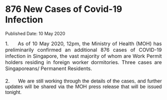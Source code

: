 <html>
    <meta http-equiv="Content-Type" content="text/html; charset=utf-8"/>
    <meta charset="utf-8"/>
    <title>876 New Cases of Covid-19 Infection</title>
    <body><h1>876 New Cases of Covid-19 Infection</h1>
    <p>Published Date: 10 May 2020</p> <p style="text-align: justify;"><span style="font-size: 12pt;">1.&nbsp; &nbsp; &nbsp;As of 10 May 2020, 12pm, the Ministry of Health (MOH) has preliminarily confirmed an additional 876 cases of COVID-19 infection in Singapore</span><span style="font-size: 12pt;">, the vast majority of whom are Work Permit holders residing in foreign worker dormitories. Three cases are Singaporeans/ Permanent Residents.<br><br>2.&nbsp; &nbsp; &nbsp;</span><span style="font-family: Arial, sans-serif; font-size: 12pt; text-align: left;">We are still working through the details of the cases, and further updates will be shared via the MOH press release that will be issued tonight.</span></p></body>
</html>